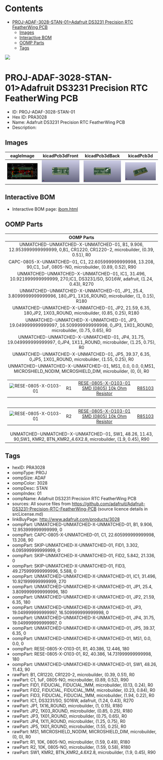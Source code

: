 



Contents
========

* [PROJ-ADAF-3028-STAN-01>Adafruit DS3231 Precision RTC FeatherWing PCB](#proj-adaf-3028-stan-01adafruit-ds3231-precision-rtc-featherwing-pcb)
	* [Images](#images)
	* [Interactive BOM](#interactive-bom)
	* [OOMP Parts](#oomp-parts)
	* [Tags](#tags)
  
![][im]
# PROJ-ADAF-3028-STAN-01>Adafruit DS3231 Precision RTC FeatherWing PCB

- ID: PROJ-ADAF-3028-STAN-01
- Hex ID: PRA3028
- Name: Adafruit DS3231 Precision RTC FeatherWing PCB
- Description: 

## Images
  
  

|eagleImage|kicadPcb3dFront|kicadPcb3dBack|kicadPcb3d|
| :---: | :---: | :---: | :---: |
|[![eagleImage](eagleImage_140.png)](eagleImage_600.png)|[![kicadPcb3dFront](kicadPcb3dFront_140.png)](kicadPcb3dFront_600.png)|[![kicadPcb3dBack](kicadPcb3dBack_140.png)](kicadPcb3dBack_600.png)|[![kicadPcb3d](kicadPcb3d_140.png)](kicadPcb3d_600.png)|

## Interactive BOM

- Interactive BOM page: [ibom.html](kicad/bom/ibom.html)

## OOMP Parts
  

|OOMP Parts|
| :---: |
|UNMATCHED-UNMATCHED-X-UNMATCHED-01, B1, 9.906, 12.953999999999999, 0,B1, CR1220, CR1220-2, microbuilder, (0.39, 0.51), R0|
|CAPC-0805-X-UNMATCHED-01, C1, 22.605999999999998, 13.208, 90,C1, 1uF, 0805-NO, microbuilder, (0.89, 0.52), R90|
|UNMATCHED-UNMATCHED-X-UNMATCHED-01, IC1, 31.496, 10.921999999999999, 270,IC1, DS3231/SO, SO16W, adafruit, (1.24, 0.43), R270|
|UNMATCHED-UNMATCHED-X-UNMATCHED-01, JP1, 25.4, 3.8099999999999996, 180,JP1, 1X16_ROUND, microbuilder, (1, 0.15), R180|
|UNMATCHED-UNMATCHED-X-UNMATCHED-01, JP2, 21.59, 6.35, 180,JP2, 1X03_ROUND, microbuilder, (0.85, 0.25), R180|
|UNMATCHED-UNMATCHED-X-UNMATCHED-01, JP3, 19.049999999999997, 16.509999999999998, 0,JP3, 1X01_ROUND, microbuilder, (0.75, 0.65), R0|
|UNMATCHED-UNMATCHED-X-UNMATCHED-01, JP4, 31.75, 19.049999999999997, 0,JP4, 1X11_ROUND, microbuilder, (1.25, 0.75), R0|
|UNMATCHED-UNMATCHED-X-UNMATCHED-01, JP5, 39.37, 6.35, 0,JP5, 1X01_ROUND, microbuilder, (1.55, 0.25), R0|
|UNMATCHED-UNMATCHED-X-UNMATCHED-01, MS1, 0.0, 0.0, 0,MS1, MICROSHIELD_NODIM, MICROSHIELD_DIM, microbuilder, (0, 0), R0|
|<table><tr><td>![RESE-0805-X-O103-01](https://raw.githubusercontent.com/oomlout/oomlout_OOMP_parts/main/RESE-0805-X-O103-01/image_140.jpg)</td><td> R1</td><td>[RESE-0805-X-O103-01<br>SMD (0805) 10k Ohm Resistor](https://github.com/oomlout/oomlout_OOMP_parts/tree/main/RESE-0805-X-O103-01/)</td><td>[R85103](https://github.com/oomlout/oomlout_OOMP_parts/tree/main/RESE-0805-X-O103-01/)</td></tr></table>|
|<table><tr><td>![RESE-0805-X-O103-01](https://raw.githubusercontent.com/oomlout/oomlout_OOMP_parts/main/RESE-0805-X-O103-01/image_140.jpg)</td><td> R2</td><td>[RESE-0805-X-O103-01<br>SMD (0805) 10k Ohm Resistor](https://github.com/oomlout/oomlout_OOMP_parts/tree/main/RESE-0805-X-O103-01/)</td><td>[R85103](https://github.com/oomlout/oomlout_OOMP_parts/tree/main/RESE-0805-X-O103-01/)</td></tr></table>|
|UNMATCHED-UNMATCHED-X-UNMATCHED-01, SW1, 48.26, 11.43, 90,SW1, KMR2, BTN_KMR2_4.6X2.8, microbuilder, (1.9, 0.45), R90|

## Tags

- hexID: PRA3028
- oompType: PROJ
- oompSize: ADAF
- oompColor: 3028
- oompDesc: STAN
- oompIndex: 01
- oompName: Adafruit DS3231 Precision RTC FeatherWing PCB
- sources: All source files from https://github.com/adafruit/Adafruit-DS3231-Precision-RTC-FeatherWing-PCB (source licence details in srcLicense.md)
- linkBuyPage: http://www.adafruit.com/products/3028
- oompPart: UNMATCHED-UNMATCHED-X-UNMATCHED-01, B1, 9.906, 12.953999999999999, 0
- oompPart: CAPC-0805-X-UNMATCHED-01, C1, 22.605999999999998, 13.208, 90
- oompPart: SKIP-UNMATCHED-X-UNMATCHED-01, FID1, 3.302, 6.095999999999999, 0
- oompPart: SKIP-UNMATCHED-X-UNMATCHED-01, FID2, 5.842, 21.336, 0
- oompPart: SKIP-UNMATCHED-X-UNMATCHED-01, FID3, 49.275999999999996, 5.588, 0
- oompPart: UNMATCHED-UNMATCHED-X-UNMATCHED-01, IC1, 31.496, 10.921999999999999, 270
- oompPart: UNMATCHED-UNMATCHED-X-UNMATCHED-01, JP1, 25.4, 3.8099999999999996, 180
- oompPart: UNMATCHED-UNMATCHED-X-UNMATCHED-01, JP2, 21.59, 6.35, 180
- oompPart: UNMATCHED-UNMATCHED-X-UNMATCHED-01, JP3, 19.049999999999997, 16.509999999999998, 0
- oompPart: UNMATCHED-UNMATCHED-X-UNMATCHED-01, JP4, 31.75, 19.049999999999997, 0
- oompPart: UNMATCHED-UNMATCHED-X-UNMATCHED-01, JP5, 39.37, 6.35, 0
- oompPart: UNMATCHED-UNMATCHED-X-UNMATCHED-01, MS1, 0.0, 0.0, 0
- oompPart: RESE-0805-X-O103-01, R1, 40.386, 12.446, 180
- oompPart: RESE-0805-X-O103-01, R2, 40.386, 14.731999999999998, 180
- oompPart: UNMATCHED-UNMATCHED-X-UNMATCHED-01, SW1, 48.26, 11.43, 90
- rawPart: B1, CR1220, CR1220-2, microbuilder, (0.39, 0.51), R0
- rawPart: C1, 1uF, 0805-NO, microbuilder, (0.89, 0.52), R90
- rawPart: FID1, FIDUCIAL, FIDUCIAL_1MM, microbuilder, (0.13, 0.24), R0
- rawPart: FID2, FIDUCIAL, FIDUCIAL_1MM, microbuilder, (0.23, 0.84), R0
- rawPart: FID3, FIDUCIAL, FIDUCIAL_1MM, microbuilder, (1.94, 0.22), R0
- rawPart: IC1, DS3231/SO, SO16W, adafruit, (1.24, 0.43), R270
- rawPart: JP1, 1X16_ROUND, microbuilder, (1, 0.15), R180
- rawPart: JP2, 1X03_ROUND, microbuilder, (0.85, 0.25), R180
- rawPart: JP3, 1X01_ROUND, microbuilder, (0.75, 0.65), R0
- rawPart: JP4, 1X11_ROUND, microbuilder, (1.25, 0.75), R0
- rawPart: JP5, 1X01_ROUND, microbuilder, (1.55, 0.25), R0
- rawPart: MS1, MICROSHIELD_NODIM, MICROSHIELD_DIM, microbuilder, (0, 0), R0
- rawPart: R1, 10K, 0805-NO, microbuilder, (1.59, 0.49), R180
- rawPart: R2, 10K, 0805-NO, microbuilder, (1.59, 0.58), R180
- rawPart: SW1, KMR2, BTN_KMR2_4.6X2.8, microbuilder, (1.9, 0.45), R90



[im]: kicadPcb3d_450.png
